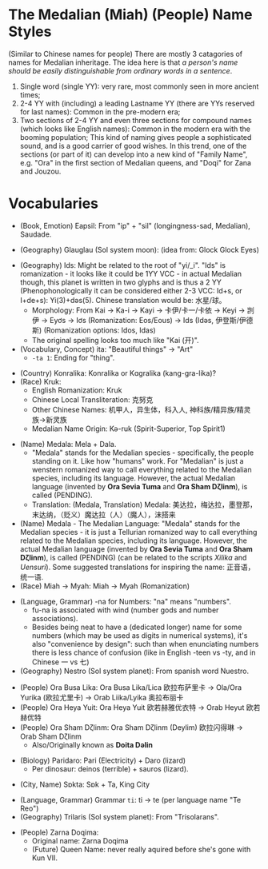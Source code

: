 <!--Mapping from Medalian to Medalian-->

# The Medalian (Miah) (People) Name Styles

(Similar to Chinese names for people) There are mostly 3 catagories of names for Medalian inheritage. The idea here is that *a person's name should be easily distinguishable from ordinary words in a sentence*.

1. Single word (single YY): very rare, most commonly seen in more ancient times;
2. 2-4 YY with (including) a leading Lastname YY (there are YYs reserved for last names): Common in the pre-modern era;
3. Two sections of 2-4 YY and even three sections for compound names (which looks like English names): Common in the modern era with the booming population; This kind of naming gives people a sophisticated sound, and is a good carrier of good wishes. In this trend, one of the sections (or part of it) can develop into a new kind of "Family Name", e.g. "Ora" in the first section of Medalian queens, and "Doqi" for Zana and Jouzou.

# Vocabularies

<!--A-->
<!--B-->
<!--C-->
<!--D-->
<!--E-->
* (Book, Emotion) Eapsil: From "ip" + "sil" (longingness-sad, Medalian), Saudade.
<!--F-->
<!--G-->
* (Geography) Glauglau (Sol system moon)<!--Tellurian entity in Medalian name-->: (idea from: Glock Glock Eyes)
<!--H-->
<!--I-->
* (Geography) Ids: Might be related to the root of "yi/_i". "Ids" is romanization - it looks like it could be 1YY VCC - in actual Medalian though, this planet is written in two glyphs and is thus a 2 YY (Phenophonologically it can be considered either 2-3 VCC: Id+s, or I+de+s): Yi(3)+dəs(5). Chinese translation would be: 水星/球。
    * Morphology: From Kai -> Ka-i -> Kayi -> 卡伊/卡一/卡依 -> Keyi -> 剀伊 -> Eyơs -> Iơs (Romanization: Eos/Eous) -> Ids (Idəs, 伊登斯/伊德斯) (Romanization options: Idos, Idas)
    * The original spelling looks too much like "Kai (开)".
* (Vocabulary, Concept) ita: "Beautiful things" -> "Art"
    * `-ta 1`: Ending for "thing".
<!--J-->
<!--K-->
* (Country) Konralika: Konralika or Kɑgralika (kang-gra-lika)?
* (Race) Kruk: 
    * English Romanization: Kruk
    * Chinese Local Transliteration: 克努克
    * Other Chinese Names: 机甲人，异生体，科入人, 神科族/精异族/精灵族->新灵族
    * Medalian Name Origin: Kə-ruk (Spirit-Superior, Top Spirit1)
<!--L-->
<!--M-->
* (Name) Medala: Mela + Dala.
    * "Medala" stands for the Medalian species - specifically, the people standing on it. Like how "humans" work. For "Medalian" is just a wenstern romanized way to call everything related to the Medalian species, including its language. However, the actual Medalian language (invented by **Ora Sevia Tuma** and **Ora Sham Dζlinm**), is called (PENDING).
    * Translation: (Medala, Translation) Medala: 美达拉，梅达拉，墨登那，末达纳，（贬义）魔达拉（人）（魔人），沫搭来
* (Name) Medala - The Medalian Language: "Medala" stands for the Medalian species - it is just a Tellurian romanized way to call everything related to the Medalian species, including its language. However, the actual Medalian language (invented by **Ora Sevia Tuma** and **Ora Sham Dζlinm**), is called (PENDING) (can be related to the scripts *Xilika* and *Uensuri*). Some suggested translations for inspiring the name: 正音语，统一语.
* (Race) Miah -> Myah: Miah -> Myah (Romanization)
<!--N-->
* (Language, Grammar) -na for Numbers: "na" means "numbers".
    * fu-na is associated with wind (number gods and number associations).
    * Besides being neat to have a (dedicated longer) name for some numbers (which may be used as digits in numerical systems), it's also "convenience by design": such than when enunciating numbers there is less chance of confusion (like in English -teen vs -ty, and in Chinese 一 vs 七)
* (Geography) Nestro (Sol system planet): From spanish word Nuestro.
<!--O-->
* (People) Ora Busa Lika: Ora Busa Lika/Lica 欧拉布萨里卡 -> Ola/Ora Yurika (欧拉尤里卡) -> Orab Liika/Lyika 奥拉布丽卡
* (People) Ora Heya Yuit: Ora Heya Yuit 欧若赫雅优衣特 -> Orab Heyut 欧若赫优特
* (People) Ora Sham Dζlinm: Ora Sham Dζlinm (Deylim) 欧拉闪得琳 -> Orab Sham Dζlinm
    * Also/Originally known as **Doita Dəlin**
<!--P-->
* (Biology) Paridaro: Pari (Electricity) + Daro (lizard)
    * Per dinosaur: deinos (terrible) + sauros (lizard).
<!--Q-->
<!--R-->
<!--S-->
* (City, Name) Sɒkta: Sɒk + Ta, King City
<!--T-->
* (Language, Grammar) Grammar `ti`: ti -> te (per language name "Te Reo")
* (Geography) Trilaris (Sol system planet): From "Trisolarans".
<!--U-->
<!--V-->
<!--W-->
<!--X-->
<!--Y-->
<!--Z-->
* (People) Zarna Doqima: 
    * Original name: Zarna Doqima
    * (Future) Queen Name: never really aquired before she's gone with Kun VII.